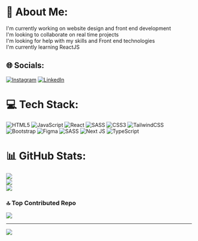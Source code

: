 # 💫 About Me:
I'm currently working on website design and front end development<br>I'm looking to collaborate on real time projects <br>I'm looking for help with my skills and Front end technologies<br>I'm currently learning ReactJS


## 🌐 Socials:
[![Instagram](https://img.shields.io/badge/Instagram-%23E4405F.svg?logo=Instagram&logoColor=white)](https://instagram.com/https://www.instagram.com/amirmohammad.8405/profilecard/?igsh=cjhqY2syc3lzOXV2) [![LinkedIn](https://img.shields.io/badge/LinkedIn-%230077B5.svg?logo=linkedin&logoColor=white)](https://linkedin.com/in/https://linkedin.com/in/amirmohammad-ahmadi-4b99b8250) 

# 💻 Tech Stack:
![HTML5](https://img.shields.io/badge/html5-%23E34F26.svg?style=flat&logo=html5&logoColor=white) ![JavaScript](https://img.shields.io/badge/javascript-%23323330.svg?style=flat&logo=javascript&logoColor=%23F7DF1E) ![React](https://img.shields.io/badge/react-%2320232a.svg?style=flat&logo=react&logoColor=%2361DAFB) ![SASS](https://img.shields.io/badge/SASS-hotpink.svg?style=flat&logo=SASS&logoColor=white) ![CSS3](https://img.shields.io/badge/css3-%231572B6.svg?style=flat&logo=css3&logoColor=white) ![TailwindCSS](https://img.shields.io/badge/tailwindcss-%2338B2AC.svg?style=flat&logo=tailwind-css&logoColor=white) ![Bootstrap](https://img.shields.io/badge/bootstrap-%238511FA.svg?style=flat&logo=bootstrap&logoColor=white) ![Figma](https://img.shields.io/badge/figma-%23F24E1E.svg?style=flat&logo=figma&logoColor=white) ![SASS](https://img.shields.io/badge/SASS-hotpink.svg?style=flat&logo=SASS&logoColor=white) ![Next JS](https://img.shields.io/badge/Next-black?style=flat&logo=next.js&logoColor=white) ![TypeScript](https://img.shields.io/badge/typescript-%23007ACC.svg?style=flat&logo=typescript&logoColor=white)
# 📊 GitHub Stats:
![](https://github-readme-stats.vercel.app/api?username=amirmohammad-84&theme=dark&hide_border=false&include_all_commits=true&count_private=true)<br/>
![](https://github-readme-streak-stats.herokuapp.com/?user=amirmohammad-84&theme=dark&hide_border=false)<br/>
![](https://github-readme-stats.vercel.app/api/top-langs/?username=amirmohammad-84&theme=dark&hide_border=false&include_all_commits=true&count_private=true&layout=compact)

### 🔝 Top Contributed Repo
![](https://github-contributor-stats.vercel.app/api?username=amirmohammad-84&limit=5&theme=radical&combine_all_yearly_contributions=true)

---
[![](https://visitcount.itsvg.in/api?id=amirmohammad-84&icon=0&color=5)](https://visitcount.itsvg.in)

<!-- Proudly created with GPRM ( https://gprm.itsvg.in ) -->
